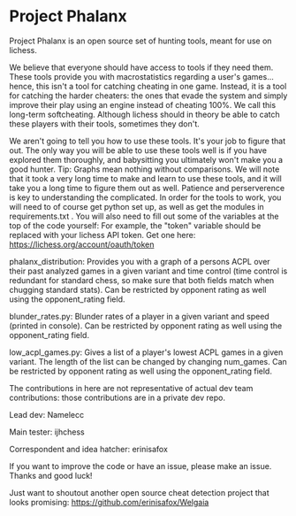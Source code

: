 # Project Phalanx

Project Phalanx is an open source set of hunting tools, meant for use on lichess. 

We believe that everyone should have access to tools if they need them. These tools provide you with macrostatistics regarding a user's games... hence, this isn't a tool for catching cheating in one game. Instead, it is a tool for catching the harder cheaters: the ones that evade the system and simply improve their play using an engine instead of cheating 100%. We call this long-term softcheating. Although lichess should in theory be able to catch these players with their tools, sometimes they don't. 

We aren't going to tell you how to use these tools. It's your job to figure that out. The only way you will be able to use these tools well is if you have explored them thoroughly, and babysitting you ultimately won't make you a good hunter. Tip: Graphs mean nothing without comparisons. We will note that it took a very long time to make and learn to use these tools, and it will take you a long time to figure them out as well. Patience and perserverence is key to understanding the complicated. In order for the tools to work, you will need to of course get python set up, as well as get the modules in requirements.txt . You will also need to fill out some of the variables at the top of the code yourself: For example, the "token" variable should be replaced with your lichess API token. Get one here: https://lichess.org/account/oauth/token

phalanx_distribution: Provides you with a graph of a persons ACPL over their past analyzed games in a given variant and time control (time control is redundant for standard chess, so make sure that both fields match when chugging standard stats). Can be restricted by opponent rating as well using the opponent_rating field.

blunder_rates.py: Blunder rates of a player in a given variant and speed (printed in console). Can be restricted by opponent rating as well using the opponent_rating field.

low_acpl_games.py: Gives a list of a player's lowest ACPL games in a given variant. The length of the list can be changed by changing num_games. Can be restricted by opponent rating as well using the opponent_rating field.

The contributions in here are not representative of actual dev team contributions: those contributions are in a private dev repo.

Lead dev: Namelecc

Main tester: ijhchess

Correspondent and idea hatcher: erinisafox

If you want to improve the code or have an issue, please make an issue. Thanks and good luck!

Just want to shoutout another open source cheat detection project that looks promising: https://github.com/erinisafox/Welgaia
